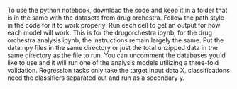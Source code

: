 To use the python notebook, download the code and keep it in a folder that is in the same with the datasets from drug orchestra. Follow the path style in the code for it to work properly. 
Run each cell to get an output for how each model will work. This is for the drugorchestra ipynb, for the drug orchestra analysis ipynb, the instructions remain largely the same. Put the data.npy files in the same directory or just the total unzipped data in the same directory as the file to run. You can uncomment the databases you'd like to use and it will run one of the analysis models utilizing a three-fold validation. Regression tasks only take the target input data X, classifications need the classifiers separated out and run as a secondary y. 
